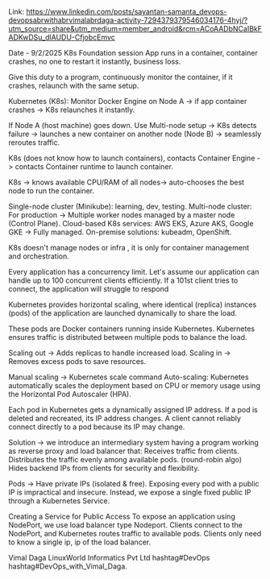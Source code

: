 Link: https://www.linkedin.com/posts/sayantan-samanta_devops-devopsabrwithabrvimalabrdaga-activity-7294379379546034176-4hyj/?utm_source=share&utm_medium=member_android&rcm=ACoAADbNCaIBkFADKwDSu_dlAUDU-CfjobcEmvc

Date - 9/2/2025 K8s Foundation session
App runs in a container, container crashes, no one to restart it instantly, business loss.

Give this duty to a program, continuously monitor the container, if it crashes, relaunch with the same setup.

Kubernetes (K8s): Monitor Docker Engine on Node A → if app container crashes → K8s relaunches it instantly.

If Node A (host machine) goes down. 
Use Multi-node setup → K8s detects failure → launches a new container on another node (Node B) → seamlessly reroutes traffic.

K8s (does not know how to launch containers), contacts Container Engine -> contacts Container runtime to launch container.

K8s → knows available CPU/RAM of all nodes→ auto-chooses the best node to run the container.

Single-node cluster (Minikube): learning, dev, testing.
Multi-node cluster: For production → Multiple worker nodes managed by a master node (Control Plane).
Cloud-based K8s services: AWS EKS, Azure AKS, Google GKE → Fully managed.
On-premise solutions: kubeadm, OpenShift.

K8s doesn't manage nodes or infra , it is only for container management and orchestration.

Every application has a concurrency limit. Let's assume our application can handle up to 100 concurrent clients efficiently. If a 101st client tries to connect, the application will struggle to respond

Kubernetes provides horizontal scaling, where identical (replica) instances (pods) of the application are launched dynamically to share the load.

These pods are Docker containers running inside Kubernetes.
Kubernetes ensures traffic is distributed between multiple pods to balance the load.

Scaling out → Adds replicas to handle increased load.
Scaling in → Removes excess pods to save resources.

Manual scaling → Kubernetes scale command
Auto-scaling: Kubernetes automatically scales the deployment based on CPU or memory usage using the Horizontal Pod Autoscaler (HPA).

Each pod in Kubernetes gets a dynamically assigned IP address.
If a pod is deleted and recreated, its IP address changes.
A client cannot reliably connect directly to a pod because its IP may change.

Solution → we introduce an intermediary system having a program working as reverse proxy and load balancer that:
Receives traffic from clients.
Distributes the traffic evenly among available pods. (round-robin algo)
Hides backend IPs from clients for security and flexibility.

Pods → Have private IPs (isolated & free).
Exposing every pod with a public IP is impractical and insecure.
Instead, we expose a single fixed public IP through a Kubernetes Service.

Creating a Service for Public Access
To expose an application using NodePort, we use load balancer type Nodeport.
Clients connect to the NodePort, and Kubernetes routes traffic to available pods.
Clients only need to know a single ip, ip of the load balancer.

Vimal Daga LinuxWorld Informatics Pvt Ltd
hashtag#DevOps hashtag#DevOps_with_Vimal_Daga.